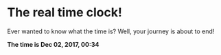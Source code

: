 # The real time clock!

Ever wanted to know what the time is? Well, your journey is about to end!

**The time is Dec 02, 2017, 00:34**